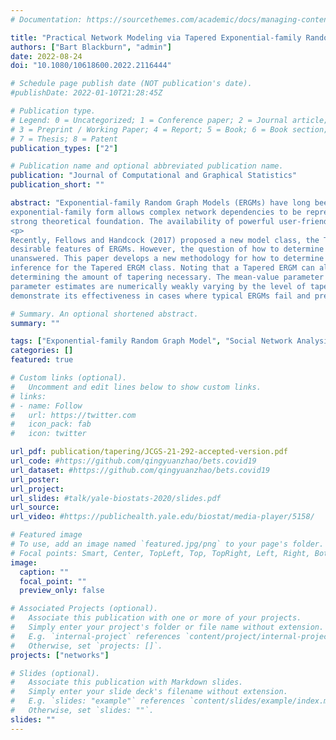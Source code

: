 ```yaml
---
# Documentation: https://sourcethemes.com/academic/docs/managing-content/

title: "Practical Network Modeling via Tapered Exponential-family Random Graph Models"
authors: ["Bart Blackburn", "admin"]
date: 2022-08-24
doi: "10.1080/10618600.2022.2116444"

# Schedule page publish date (NOT publication's date).
#publishDate: 2022-01-10T21:28:45Z

# Publication type.
# Legend: 0 = Uncategorized; 1 = Conference paper; 2 = Journal article;
# 3 = Preprint / Working Paper; 4 = Report; 5 = Book; 6 = Book section;
# 7 = Thesis; 8 = Patent
publication_types: ["2"]

# Publication name and optional abbreviated publication name.
publication: "Journal of Computational and Graphical Statistics"
publication_short: ""

abstract: "Exponential-family Random Graph Models (ERGMs) have long been at the forefront of the analysis of relational data. The
exponential-family form allows complex network dependencies to be represented. Models in this class are interpretable, flexible and have a
strong theoretical foundation. The availability of powerful user-friendly open-source software allows broad accessibility and use. However, ERGMs sometimes suffer from a serious condition known as near-degeneracy, in which the model exhibits unrealistic probabilistic behavior or a severe lack-of-fit to real network data.
<p>
Recently, Fellows and Handcock (2017) proposed a new model class, the Tapered ERGM, which circumvents the issue of near-degeneracy while maintaining the
desirable features of ERGMs. However, the question of how to determine the proper amount of tapering needed for any model was heretofore left
unanswered. This paper develops a new methodology for how to determine the necessary level of tapering and as such provides a new approach to
inference for the Tapered ERGM class. Noting that a Tapered ERGM can always be made non-degenerate, we offer data-driven approaches for
determining the amount of tapering necessary. The mean-value parameter estimates are unaffected by tapering, and we show that the natural
parameter estimates are numerically weakly varying by the level of tapering. We then apply the Tapered ERGM to two published networks to
demonstrate its effectiveness in cases where typical ERGMs fail and present the case for Tapered ERGMs replacing ERGMs entirely."

# Summary. An optional shortened abstract.
summary: ""

tags: ["Exponential-family Random Graph Model", "Social Network Analysis", "Degeneracy", "Goodness-of-Fit"]
categories: []
featured: true

# Custom links (optional).
#   Uncomment and edit lines below to show custom links.
# links:
# - name: Follow
#   url: https://twitter.com
#   icon_pack: fab
#   icon: twitter

url_pdf: publication/tapering/JCGS-21-292-accepted-version.pdf
url_code: #https://github.com/qingyuanzhao/bets.covid19
url_dataset: #https://github.com/qingyuanzhao/bets.covid19
url_poster:
url_project:
url_slides: #talk/yale-biostats-2020/slides.pdf
url_source:
url_video: #https://publichealth.yale.edu/biostat/media-player/5158/

# Featured image
# To use, add an image named `featured.jpg/png` to your page's folder.
# Focal points: Smart, Center, TopLeft, Top, TopRight, Left, Right, BottomLeft, Bottom, BottomRight.
image:
  caption: ""
  focal_point: ""
  preview_only: false

# Associated Projects (optional).
#   Associate this publication with one or more of your projects.
#   Simply enter your project's folder or file name without extension.
#   E.g. `internal-project` references `content/project/internal-project/index.md`.
#   Otherwise, set `projects: []`.
projects: ["networks"]

# Slides (optional).
#   Associate this publication with Markdown slides.
#   Simply enter your slide deck's filename without extension.
#   E.g. `slides: "example"` references `content/slides/example/index.md`.
#   Otherwise, set `slides: ""`.
slides: ""
---
```

